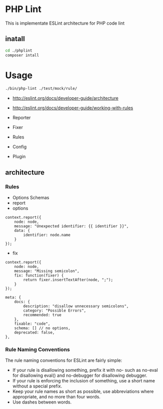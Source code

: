 # PHP Lint
This is implementate ESLint architecture for PHP code lint

## inatall
```bash
cd ./phplint
composer intall
```
# Usage
```bash
./bin/php-lint ./test/mock/rule/
```

- http://eslint.org/docs/developer-guide/architecture
- http://eslint.org/docs/developer-guide/working-with-rules


- Reporter
- Fixer
- Rules
- Config
- Plugin


## architecture
### Rules
- Options Schemas
- report
- options
```
context.report({
    node: node,
    message: "Unexpected identifier: {{ identifier }}",
    data: {
        identifier: node.name
    }
});
```
- fix
```
context.report({
    node: node,
    message: "Missing semicolon",
    fix: function(fixer) {
        return fixer.insertTextAfter(node, ";");
    }
});
```
```
meta: {
    docs: {
        description: "disallow unnecessary semicolons",
        category: "Possible Errors",
        recommended: true
    },
    fixable: "code",
    schema: [] // no options,
    deprecated: false,
},
```

### Rule Naming Conventions
The rule naming conventions for ESLint are fairly simple:

- If your rule is disallowing something, prefix it with no- such as no-eval for disallowing eval() and no-debugger for disallowing debugger.
- If your rule is enforcing the inclusion of something, use a short name without a special prefix.
- Keep your rule names as short as possible, use abbreviations where appropriate, and no more than four words.
- Use dashes between words.